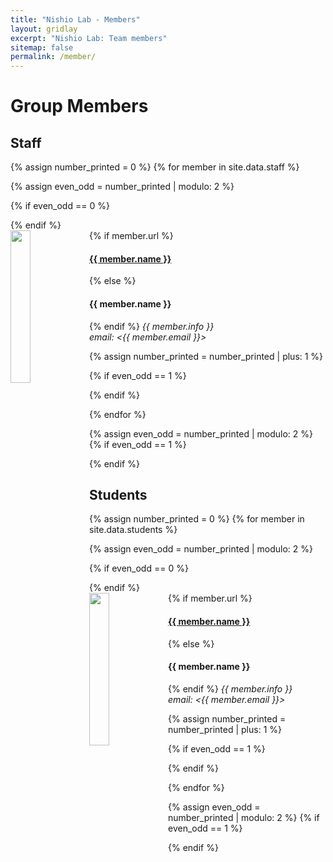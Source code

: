 ```yaml
---
title: "Nishio Lab - Members"
layout: gridlay
excerpt: "Nishio Lab: Team members"
sitemap: false
permalink: /member/
---
```


# Group Members

<!-- 
 **We are  looking for new PhD students, Postdocs, and Master students to join the team** [(see openings)]({{ site.url }}{{ site.baseurl }}/vacancies) **!**

Jump to [staff](#staff), [master and bachelor students](#master-and-bachelor-students), [alumni](#alumni), [administrative support](#administrative-support), [lab visitors](#lab-visitors).
-->

## Staff
{% assign number_printed = 0 %}
{% for member in site.data.staff %}

{% assign even_odd = number_printed | modulo: 2 %}

{% if even_odd == 0 %}
<div class="row">
{% endif %}

<div class="col-sm-6 clearfix">
  <img src="{{ site.url }}{{ site.baseurl }}/images/member_photo/{{ member.photo }}" class="img-responsive" width="25%" style="float: left" />
  {% if member.url %}
  <h4 class="mt-3"><a href="{{member.url}}">{{ member.name }}</a></h4>
  {% else %}
  <h4 class="mt-3">{{ member.name }}</h4>
  {% endif %}
  <i>{{ member.info }} <br>email: <{{ member.email }}></i>
</div>

{% assign number_printed = number_printed | plus: 1 %}

{% if even_odd == 1 %}
</div>
{% endif %}

{% endfor %}

{% assign even_odd = number_printed | modulo: 2 %}
{% if even_odd == 1 %}
</div>
{% endif %}




## Students
{% assign number_printed = 0 %}
{% for member in site.data.students %}

{% assign even_odd = number_printed | modulo: 2 %}

{% if even_odd == 0 %}
<div class="row">
{% endif %}

<div class="col-sm-6 clearfix">
  <img src="{{ site.url }}{{ site.baseurl }}/images/member_photo/{{ member.photo }}" class="img-responsive" width="25%" style="float: left" />
  {% if member.url %}
  <h4 class="mt-3"><a href="{{member.url}}">{{ member.name }}</a></h4>
  {% else %}
  <h4 class="mt-3">{{ member.name }}</h4>
  {% endif %}
  <i>{{ member.info }} <br>email: <{{ member.email }}></i>
</div>

{% assign number_printed = number_printed | plus: 1 %}

{% if even_odd == 1 %}
</div>
{% endif %}

{% endfor %}

{% assign even_odd = number_printed | modulo: 2 %}
{% if even_odd == 1 %}
</div>
{% endif %}

